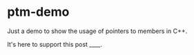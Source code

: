 # ptm-demo
Just a demo to show the usage of pointers to members in C++.

It's here to support this post ____.